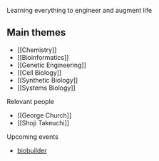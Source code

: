 Learning everything to engineer and augment life

## Main themes
- [[Chemistry]]
- [[Bioinformatics]]
- [[Genetic Engineering]]
- [[Cell Biology]]
- [[Synthetic Biology]]
- [[Systems Biology]]

Relevant people
- [[George Church]]
- [[Shoji Takeuchi]]

Upcoming events
- [biobuilder](https://biobuilder.org/for-educators/)
